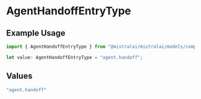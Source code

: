 # AgentHandoffEntryType

## Example Usage

```typescript
import { AgentHandoffEntryType } from "@mistralai/mistralai/models/components";

let value: AgentHandoffEntryType = "agent.handoff";
```

## Values

```typescript
"agent.handoff"
```